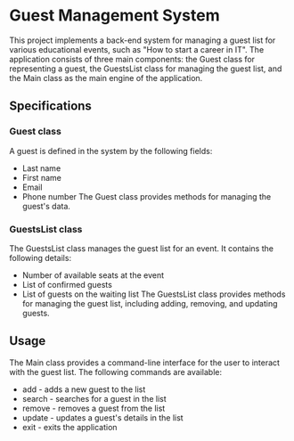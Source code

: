 # Guest Management System

This project implements a back-end system for managing a guest list for various educational events, such as "How to start a career in IT". The application consists of three main components: the Guest class for representing a guest, the GuestsList class for managing the guest list, and the Main class as the main engine of the application.

## Specifications

### Guest class
A guest is defined in the system by the following fields:

- Last name
- First name
- Email
- Phone number
The Guest class provides methods for managing the guest's data.

### GuestsList class
The GuestsList class manages the guest list for an event. It contains the following details:

- Number of available seats at the event
- List of confirmed guests
- List of guests on the waiting list
The GuestsList class provides methods for managing the guest list, including adding, removing, and updating guests.

## Usage
The Main class provides a command-line interface for the user to interact with the guest list. The following commands are available:

- add - adds a new guest to the list
- search - searches for a guest in the list
- remove - removes a guest from the list
- update - updates a guest's details in the list
- exit - exits the application
